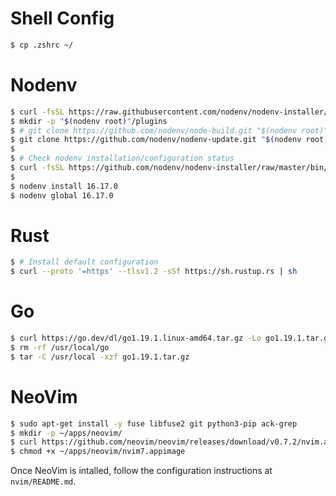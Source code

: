 # Shell Config

```bash
$ cp .zshrc ~/
```

# Nodenv

```bash
$ curl -fsSL https://raw.githubusercontent.com/nodenv/nodenv-installer/master/bin/nodenv-installer | bash
$ mkdir -p "$(nodenv root)"/plugins
$ # git clone https://github.com/nodenv/node-build.git "$(nodenv root)"/plugins/node-build # NOTE: manually install this plugin if it is not installed by default
$ git clone https://github.com/nodenv/nodenv-update.git "$(nodenv root)"/plugins/nodenv-update
$
$ # Check nodenv installation/configuration status
$ curl -fsSL https://github.com/nodenv/nodenv-installer/raw/master/bin/nodenv-doctor | bash
$
$ nodenv install 16.17.0
$ nodenv global 16.17.0
```

# Rust

```bash
$ # Install default configuration
$ curl --proto '=https' --tlsv1.2 -sSf https://sh.rustup.rs | sh
```

# Go

```bash
$ curl https://go.dev/dl/go1.19.1.linux-amd64.tar.gz -Lo go1.19.1.tar.gz
$ rm -rf /usr/local/go
$ tar -C /usr/local -xzf go1.19.1.tar.gz
```

# NeoVim

```bash
$ sudo apt-get install -y fuse libfuse2 git python3-pip ack-grep
$ mkdir -p ~/apps/neovim/
$ curl https://github.com/neovim/neovim/releases/download/v0.7.2/nvim.appimage -Lo ~/apps/neovim/nvim7.appimage
$ chmod +x ~/apps/neovim/nvim7.appimage
```

Once NeoVim is intalled, follow the configuration instructions at `nvim/README.md`.
